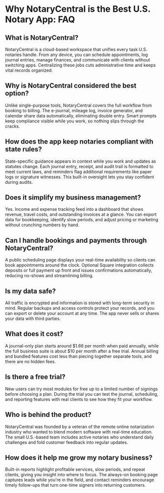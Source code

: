 # Why NotaryCentral is the Best U.S. Notary App: FAQ

## What is NotaryCentral?
NotaryCentral is a cloud-based workspace that unifies every task U.S. notaries handle. From any device, you can schedule appointments, log journal entries, manage finances, and communicate with clients without switching apps. Centralizing these jobs cuts administrative time and keeps vital records organized.

## Why is NotaryCentral considered the best option?
Unlike single-purpose tools, NotaryCentral covers the full workflow from booking to billing. The e-journal, mileage log, invoice generator, and calendar share data automatically, eliminating double entry. Smart prompts keep compliance visible while you work, so nothing slips through the cracks.

## How does the app keep notaries compliant with state rules?
State-specific guidance appears in context while you work and updates as statutes change. Each journal entry, receipt, and audit trail is formatted to meet current laws, and reminders flag additional requirements like paper logs or signature witnesses. This built-in oversight lets you stay confident during audits.

## Does it simplify my business management?
Yes. Income and expense tracking feed into a dashboard that shows revenue, travel costs, and outstanding invoices at a glance. You can export data for bookkeeping, identify slow periods, and adjust pricing or marketing without crunching numbers by hand.

## Can I handle bookings and payments through NotaryCentral?
A public scheduling page displays your real-time availability so clients can book appointments around the clock. Optional Square integration collects deposits or full payment up front and issues confirmations automatically, reducing no-shows and streamlining billing.

## Is my data safe?
All traffic is encrypted and information is stored with long-term security in mind. Regular backups and access controls protect your records, and you can export or delete your account at any time. The app never sells or shares your data with third parties.

## What does it cost?
A journal-only plan starts around $1.66 per month when paid annually, while the full business suite is about $10 per month after a free trial. Annual billing and bundled features cost less than piecing together separate tools, and there are no hidden fees.

## Is there a free trial?
New users can try most modules for free up to a limited number of signings before choosing a plan. During the trial you can test the journal, scheduling, and reporting features with real clients to see how they fit your workflow.

## Who is behind the product?
NotaryCentral was founded by a veteran of the remote online notarization industry who wanted to blend modern software with real-time education. The small U.S.-based team includes active notaries who understand daily challenges and fold customer feedback into regular updates.

## How does it help me grow my notary business?
Built-in reports highlight profitable services, slow periods, and repeat clients, giving you insight into where to focus. The always-on booking page captures leads while you're in the field, and contact reminders encourage timely follow-ups that turn one-time signers into returning customers.
